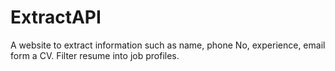 # ExtractAPI
A website to extract information such as name, phone No, experience, email form a CV.
Filter resume into job profiles.
